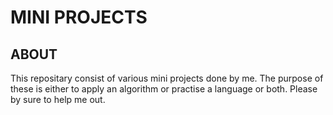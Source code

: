 # MINI PROJECTS

## ABOUT
  
  This repositary consist of various mini projects done by me. The purpose of these is either to apply an algorithm or practise a language or both. Please by sure to help me out.

